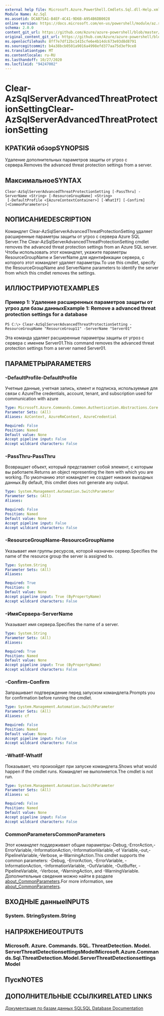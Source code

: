 ```yaml
---
external help file: Microsoft.Azure.PowerShell.Cmdlets.Sql.dll-Help.xml
Module Name: Az.Sql
ms.assetid: DCAB75A1-B4EF-4C41-9D6B-A954B6DB0028
online version: https://docs.microsoft.com/en-us/powershell/module/az.sql/Clear-AzSqlServerAdvancedThreatProtectionSetting
schema: 2.0.0
content_git_url: https://github.com/Azure/azure-powershell/blob/master/src/Sql/Sql/help/Clear-AzSqlServerAdvancedThreatProtectionSetting.md
original_content_git_url: https://github.com/Azure/azure-powershell/blob/master/src/Sql/Sql/help/Clear-AzSqlServerAdvancedThreatProtectionSetting.md
ms.openlocfilehash: 8ff7e7df12bc1415cfe6e4b14dc673e93d8d8791
ms.sourcegitcommit: b4a38bcb0501a9016a4998efd377aa75d3ef9ce8
ms.translationtype: MT
ms.contentlocale: ru-RU
ms.lasthandoff: 10/27/2020
ms.locfileid: "94247002"
---
```

# <span data-ttu-id="4879c-101">Clear-AzSqlServerAdvancedThreatProtectionSetting</span><span class="sxs-lookup"><span data-stu-id="4879c-101">Clear-AzSqlServerAdvancedThreatProtectionSetting</span></span>

## <span data-ttu-id="4879c-102">КРАТКИй обзор</span><span class="sxs-lookup"><span data-stu-id="4879c-102">SYNOPSIS</span></span>
<span data-ttu-id="4879c-103">Удаление дополнительных параметров защиты от угроз с сервера.</span><span class="sxs-lookup"><span data-stu-id="4879c-103">Removes the advanced threat protection settings from a server.</span></span>

## <span data-ttu-id="4879c-104">Максимальное</span><span class="sxs-lookup"><span data-stu-id="4879c-104">SYNTAX</span></span>

```
Clear-AzSqlServerAdvancedThreatProtectionSetting [-PassThru] -ServerName <String> [-ResourceGroupName] <String>
 [-DefaultProfile <IAzureContextContainer>] [-WhatIf] [-Confirm] [<CommonParameters>]
```

## <span data-ttu-id="4879c-105">NОПИСАНИЕ</span><span class="sxs-lookup"><span data-stu-id="4879c-105">DESCRIPTION</span></span>
<span data-ttu-id="4879c-106">Командлет Clear-AzSqlServerAdvancedThreatProtectionSetting удаляет расширенные параметры защиты от угроз с сервера Azure SQL Server.</span><span class="sxs-lookup"><span data-stu-id="4879c-106">The Clear-AzSqlServerAdvancedThreatProtectionSetting cmdlet removes the advanced threat protection settings from an Azure SQL server.</span></span>
<span data-ttu-id="4879c-107">Чтобы использовать этот командлет, укажите параметры ResourceGroupName и ServerName для идентификации сервера, с которого этот командлет удаляет параметры.</span><span class="sxs-lookup"><span data-stu-id="4879c-107">To use this cmdlet, specify the ResourceGroupName and ServerName parameters to identify the server from which this cmdlet removes the settings.</span></span>

## <span data-ttu-id="4879c-108">ИЛЛЮСТРИРУЮТ</span><span class="sxs-lookup"><span data-stu-id="4879c-108">EXAMPLES</span></span>

### <span data-ttu-id="4879c-109">Пример 1: Удаление расширенных параметров защиты от угроз для базы данных</span><span class="sxs-lookup"><span data-stu-id="4879c-109">Example 1: Remove a advanced threat protection settings for a database</span></span>
```
PS C:\> Clear-AzSqlServerAdvancedThreatProtectionSetting -ResourceGroupName "ResourceGroup11" -ServerName "Server01"
```

<span data-ttu-id="4879c-110">Эта команда удаляет расширенные параметры защиты от угроз с сервера с именем Server01.</span><span class="sxs-lookup"><span data-stu-id="4879c-110">This command removes the advanced threat protection settings from a server named Server01.</span></span>

## <span data-ttu-id="4879c-111">ПАРАМЕТРЫ</span><span class="sxs-lookup"><span data-stu-id="4879c-111">PARAMETERS</span></span>

### <span data-ttu-id="4879c-112">-DefaultProfile</span><span class="sxs-lookup"><span data-stu-id="4879c-112">-DefaultProfile</span></span>
<span data-ttu-id="4879c-113">Учетные данные, учетная запись, клиент и подписка, используемые для связи с Azure</span><span class="sxs-lookup"><span data-stu-id="4879c-113">The credentials, account, tenant, and subscription used for communication with azure</span></span>

```yaml
Type: Microsoft.Azure.Commands.Common.Authentication.Abstractions.Core.IAzureContextContainer
Parameter Sets: (All)
Aliases: AzContext, AzureRmContext, AzureCredential

Required: False
Position: Named
Default value: None
Accept pipeline input: False
Accept wildcard characters: False
```

### <span data-ttu-id="4879c-114">-PassThru</span><span class="sxs-lookup"><span data-stu-id="4879c-114">-PassThru</span></span>
<span data-ttu-id="4879c-115">Возвращает объект, который представляет собой элемент, с которым вы работаете.</span><span class="sxs-lookup"><span data-stu-id="4879c-115">Returns an object representing the item with which you are working.</span></span>
<span data-ttu-id="4879c-116">По умолчанию этот командлет не создает никаких выходных данных.</span><span class="sxs-lookup"><span data-stu-id="4879c-116">By default, this cmdlet does not generate any output.</span></span>

```yaml
Type: System.Management.Automation.SwitchParameter
Parameter Sets: (All)
Aliases:

Required: False
Position: Named
Default value: None
Accept pipeline input: False
Accept wildcard characters: False
```

### <span data-ttu-id="4879c-117">-ResourceGroupName</span><span class="sxs-lookup"><span data-stu-id="4879c-117">-ResourceGroupName</span></span>
<span data-ttu-id="4879c-118">Указывает имя группы ресурсов, которой назначен сервер.</span><span class="sxs-lookup"><span data-stu-id="4879c-118">Specifies the name of the resource group the server is assigned to.</span></span>

```yaml
Type: System.String
Parameter Sets: (All)
Aliases:

Required: True
Position: 0
Default value: None
Accept pipeline input: True (ByPropertyName)
Accept wildcard characters: False
```

### <span data-ttu-id="4879c-119">-ИмяСервера</span><span class="sxs-lookup"><span data-stu-id="4879c-119">-ServerName</span></span>
<span data-ttu-id="4879c-120">Указывает имя сервера.</span><span class="sxs-lookup"><span data-stu-id="4879c-120">Specifies the name of a server.</span></span>

```yaml
Type: System.String
Parameter Sets: (All)
Aliases:

Required: True
Position: Named
Default value: None
Accept pipeline input: True (ByPropertyName)
Accept wildcard characters: False
```

### <span data-ttu-id="4879c-121">-Confirm</span><span class="sxs-lookup"><span data-stu-id="4879c-121">-Confirm</span></span>
<span data-ttu-id="4879c-122">Запрашивает подтверждение перед запуском командлета.</span><span class="sxs-lookup"><span data-stu-id="4879c-122">Prompts you for confirmation before running the cmdlet.</span></span>

```yaml
Type: System.Management.Automation.SwitchParameter
Parameter Sets: (All)
Aliases: cf

Required: False
Position: Named
Default value: None
Accept pipeline input: False
Accept wildcard characters: False
```

### <span data-ttu-id="4879c-123">-WhatIf</span><span class="sxs-lookup"><span data-stu-id="4879c-123">-WhatIf</span></span>
<span data-ttu-id="4879c-124">Показывает, что произойдет при запуске командлета.</span><span class="sxs-lookup"><span data-stu-id="4879c-124">Shows what would happen if the cmdlet runs.</span></span>
<span data-ttu-id="4879c-125">Командлет не выполняется.</span><span class="sxs-lookup"><span data-stu-id="4879c-125">The cmdlet is not run.</span></span>

```yaml
Type: System.Management.Automation.SwitchParameter
Parameter Sets: (All)
Aliases: wi

Required: False
Position: Named
Default value: None
Accept pipeline input: False
Accept wildcard characters: False
```

### <span data-ttu-id="4879c-126">CommonParameters</span><span class="sxs-lookup"><span data-stu-id="4879c-126">CommonParameters</span></span>
<span data-ttu-id="4879c-127">Этот командлет поддерживает общие параметры:-Debug,-ErrorAction,-ErrorVariable,-InformationAction,-InformationVariable,-of Variable,-out,-PipelineVariable,-Verbose, и-WarningAction.</span><span class="sxs-lookup"><span data-stu-id="4879c-127">This cmdlet supports the common parameters: -Debug, -ErrorAction, -ErrorVariable, -InformationAction, -InformationVariable, -OutVariable, -OutBuffer, -PipelineVariable, -Verbose, -WarningAction, and -WarningVariable.</span></span> <span data-ttu-id="4879c-128">Дополнительные сведения можно найти в разделе [about_CommonParameters](http://go.microsoft.com/fwlink/?LinkID=113216).</span><span class="sxs-lookup"><span data-stu-id="4879c-128">For more information, see [about_CommonParameters](http://go.microsoft.com/fwlink/?LinkID=113216).</span></span>

## <span data-ttu-id="4879c-129">ВХОДНЫЕ данные</span><span class="sxs-lookup"><span data-stu-id="4879c-129">INPUTS</span></span>

### <span data-ttu-id="4879c-130">System. String</span><span class="sxs-lookup"><span data-stu-id="4879c-130">System.String</span></span>

## <span data-ttu-id="4879c-131">НАПРЯЖЕНИЕ</span><span class="sxs-lookup"><span data-stu-id="4879c-131">OUTPUTS</span></span>

### <span data-ttu-id="4879c-132">Microsoft. Azure. Commands. SQL. ThreatDetection. Model. ServerThreatDetectionsettingsModel</span><span class="sxs-lookup"><span data-stu-id="4879c-132">Microsoft.Azure.Commands.Sql.ThreatDetection.Model.ServerThreatDetectionsettingsModel</span></span>

## <span data-ttu-id="4879c-133">Пуск</span><span class="sxs-lookup"><span data-stu-id="4879c-133">NOTES</span></span>

## <span data-ttu-id="4879c-134">ДОПОЛНИТЕЛЬНЫЕ ССЫЛКИ</span><span class="sxs-lookup"><span data-stu-id="4879c-134">RELATED LINKS</span></span>

[<span data-ttu-id="4879c-135">Документация по базам данных SQL</span><span class="sxs-lookup"><span data-stu-id="4879c-135">SQL Database Documentation</span></span>](https://docs.microsoft.com/azure/sql-database/)

